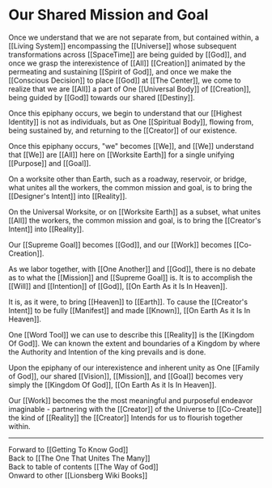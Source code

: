 # Our Shared Mission and Goal

Once we understand that we are not separate from, but contained within, a [[Living System]] encompassing the [[Universe]] whose subsequent transformations across [[SpaceTime]] are being guided by [[God]], and once we grasp the interexistence of [[All]] [[Creation]] animated by the permeating and sustaining [[Spirit of God]], and once we make the [[Conscious Decision]] to place [[God]] at [[The Center]], we come to realize that we are [[All]] a part of One [[Universal Body]] of [[Creation]], being guided by [[God]] towards our shared [[Destiny]]. 

Once this epiphany occurs, we begin to understand that our [[Highest Identity]] is not as individuals, but as One [[Spiritual Body]], flowing from, being sustained by, and returning to the [[Creator]] of our existence. 

Once this epiphany occurs, "we" becomes [[We]], and [[We]] understand that [[We]] are [[All]] here on [[Worksite Earth]] for a single unifying [[Purpose]] and [[Goal]]. 

On a worksite other than Earth, such as a roadway, reservoir, or bridge, what unites all the workers, the common mission and goal, is to bring the [[Designer's Intent]] into [[Reality]]. 

On the Universal Worksite, or on [[Worksite Earth]] as a subset, what unites [[All]] the workers, the common mission and goal, is to bring the [[Creator's Intent]] into [[Reality]]. 

Our [[Supreme Goal]] becomes [[God]], and our [[Work]] becomes [[Co-Creation]]. 

As we labor together, with [[One Another]] and [[God]], there is no debate as to what the [[Mission]] and [[Supreme Goal]] is. It is to accomplish the [[Will]] and [[Intention]] of [[God]], [[On Earth As it Is In Heaven]]. 

It is, as it were, to bring [[Heaven]] to [[Earth]]. To cause the [[Creator's Intent]] to be fully [[Manifest]] and made [[Known]], [[On Earth As it Is In Heaven]]. 

One [[Word Tool]] we can use to describe this [[Reality]] is the [[Kingdom Of God]]. We can known the extent and boundaries of a Kingdom by where the Authority and Intention of the king prevails and is done. 

Upon the epiphany of our interexistence and inherent unity as One [[Family of God]], our shared [[Vision]], [[Mission]], and [[Goal]] becomes very simply the [[Kingdom Of God]], [[On Earth As it Is In Heaven]]. 

Our [[Work]] becomes the the most meaningful and purposeful endeavor imaginable - partnering with the [[Creator]] of the Universe to [[Co-Create]] the kind of [[Reality]] the [[Creator]] Intends for us to flourish together within. 

___

Forward to [[Getting To Know God]]  
Back to [[The One That Unites The Many]]  
Back to table of contents [[The Way of God]]  
Onward to other [[Lionsberg Wiki Books]]  
